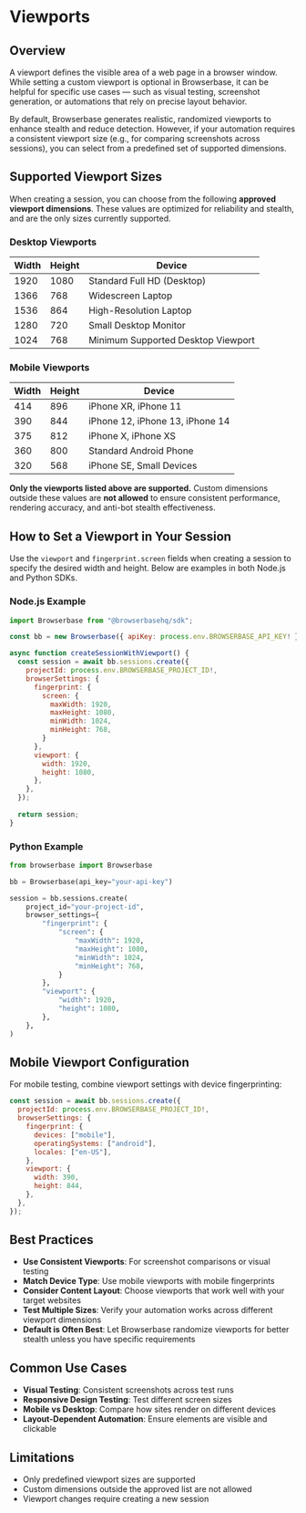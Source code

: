# Viewports

## Overview

A viewport defines the visible area of a web page in a browser window. While setting a custom viewport is optional in Browserbase, it can be helpful for specific use cases — such as visual testing, screenshot generation, or automations that rely on precise layout behavior.

By default, Browserbase generates realistic, randomized viewports to enhance stealth and reduce detection. However, if your automation requires a consistent viewport size (e.g., for comparing screenshots across sessions), you can select from a predefined set of supported dimensions.

## Supported Viewport Sizes

When creating a session, you can choose from the following **approved viewport dimensions**. These values are optimized for reliability and stealth, and are the only sizes currently supported.

### Desktop Viewports

| Width | Height | Device |
|-------|--------|--------|
| 1920 | 1080 | Standard Full HD (Desktop) |
| 1366 | 768 | Widescreen Laptop |
| 1536 | 864 | High-Resolution Laptop |
| 1280 | 720 | Small Desktop Monitor |
| 1024 | 768 | Minimum Supported Desktop Viewport |

### Mobile Viewports

| Width | Height | Device |
|-------|--------|--------|
| 414 | 896 | iPhone XR, iPhone 11 |
| 390 | 844 | iPhone 12, iPhone 13, iPhone 14 |
| 375 | 812 | iPhone X, iPhone XS |
| 360 | 800 | Standard Android Phone |
| 320 | 568 | iPhone SE, Small Devices |

**Only the viewports listed above are supported.** Custom dimensions outside these values are **not allowed** to ensure consistent performance, rendering accuracy, and anti-bot stealth effectiveness.

## How to Set a Viewport in Your Session

Use the `viewport` and `fingerprint.screen` fields when creating a session to specify the desired width and height. Below are examples in both Node.js and Python SDKs.

### Node.js Example

```javascript
import Browserbase from "@browserbasehq/sdk";

const bb = new Browserbase({ apiKey: process.env.BROWSERBASE_API_KEY! });

async function createSessionWithViewport() {
  const session = await bb.sessions.create({
    projectId: process.env.BROWSERBASE_PROJECT_ID!,
    browserSettings: {
      fingerprint: {
        screen: {
          maxWidth: 1920,
          maxHeight: 1080,
          minWidth: 1024,
          minHeight: 768,
        }
      },
      viewport: {
        width: 1920,
        height: 1080,
      },
    },
  });
  
  return session;
}
```

### Python Example

```python
from browserbase import Browserbase

bb = Browserbase(api_key="your-api-key")

session = bb.sessions.create(
    project_id="your-project-id",
    browser_settings={
        "fingerprint": {
            "screen": {
                "maxWidth": 1920,
                "maxHeight": 1080,
                "minWidth": 1024,
                "minHeight": 768,
            }
        },
        "viewport": {
            "width": 1920,
            "height": 1080,
        },
    },
)
```

## Mobile Viewport Configuration

For mobile testing, combine viewport settings with device fingerprinting:

```javascript
const session = await bb.sessions.create({
  projectId: process.env.BROWSERBASE_PROJECT_ID!,
  browserSettings: {
    fingerprint: {
      devices: ["mobile"],
      operatingSystems: ["android"],
      locales: ["en-US"],
    },
    viewport: {
      width: 390,
      height: 844,
    },
  },
});
```

## Best Practices

- **Use Consistent Viewports**: For screenshot comparisons or visual testing
- **Match Device Type**: Use mobile viewports with mobile fingerprints
- **Consider Content Layout**: Choose viewports that work well with your target websites
- **Test Multiple Sizes**: Verify your automation works across different viewport dimensions
- **Default is Often Best**: Let Browserbase randomize viewports for better stealth unless you have specific requirements

## Common Use Cases

- **Visual Testing**: Consistent screenshots across test runs
- **Responsive Design Testing**: Test different screen sizes
- **Mobile vs Desktop**: Compare how sites render on different devices
- **Layout-Dependent Automation**: Ensure elements are visible and clickable

## Limitations

- Only predefined viewport sizes are supported
- Custom dimensions outside the approved list are not allowed
- Viewport changes require creating a new session